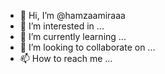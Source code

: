 - 👋 Hi, I’m @hamzaamiraaa
- 👀 I’m interested in ...
- 🌱 I’m currently learning ...
- 💞️ I’m looking to collaborate on ...
- 📫 How to reach me ...

<!---
hamzaamiraaa/hamzaamiraaa is a ✨ special ✨ repository because its `README.md` (this file) appears on your GitHub profile.
You can click the Preview link to take a look at your changes.
--->
